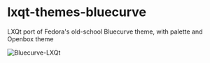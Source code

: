 # lxqt-themes-bluecurve
LXQt port of Fedora's old-school Bluecurve theme, with palette and Openbox theme

![Bluecurve-LXQt](https://user-images.githubusercontent.com/67122280/236654278-89d18fa5-66f2-4312-af08-213bb263df42.png)
